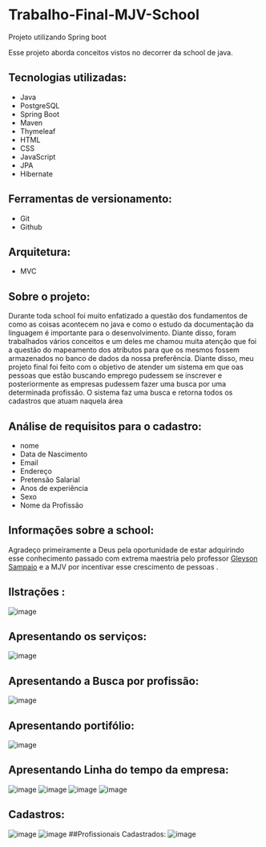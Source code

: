 # Trabalho-Final-MJV-School
Projeto utilizando Spring boot

Esse projeto aborda conceitos vistos no decorrer da school de java.

## Tecnologias utilizadas:
- Java
- PostgreSQL
- Spring Boot
- Maven
- Thymeleaf
- HTML
- CSS
- JavaScript
- JPA
- Hibernate

## Ferramentas de versionamento:
- Git
- Github

## Arquitetura:
- MVC 

## Sobre o projeto:

Durante toda school foi muito enfatizado a questão dos fundamentos de como as coisas acontecem no java e como o estudo da documentação da linguagem é importante para o desenvolvimento. Diante disso, foram trabalhados vários conceitos e um deles me chamou muita atenção que foi a questão do mapeamento dos atributos para que os mesmos fossem armazenados no banco de dados da nossa preferência. Diante disso, meu projeto final foi feito com o objetivo de atender um sistema em que oas pessoas que estão buscando emprego pudessem se inscrever e posteriormente as empresas pudessem fazer uma busca por uma determinada profissão. O sistema faz uma busca e retorna todos os cadastros que atuam naquela área 

## Análise de requisitos para o cadastro:

* nome
* Data de Nascimento
* Email
* Endereço
* Pretensão Salarial
* Anos de experiência
* Sexo
* Nome da Profissão

## Informações sobre a school:
Agradeço primeiramente a Deus pela oportunidade de estar adquirindo esse conhecimento passado com extrema maestria pelo professor [Gleyson Sampaio](www.linkedin.com/in/glysns/) e a MJV por incentivar esse crescimento de pessoas .
## Ilstrações :
![image](https://user-images.githubusercontent.com/91974464/151249011-4d66ec1c-d16e-4fad-9102-d52679002778.png)
## Apresentando os serviços:
![image](https://user-images.githubusercontent.com/91974464/151249765-ca2f2d51-4c9b-45b4-9b2c-61ac4a97e487.png)
## Apresentando a Busca por profissão:
![image](https://user-images.githubusercontent.com/91974464/151249927-3b47d12f-70a8-4817-b2bb-e754caae8463.png)
## Apresentando portifólio:
![image](https://user-images.githubusercontent.com/91974464/151250077-6579570d-5761-49ac-9697-5c587c235573.png)
## Apresentando Linha do tempo da empresa:
![image](https://user-images.githubusercontent.com/91974464/151250239-3fde0f22-e3db-4f05-a5ff-07b185ad7a83.png)
![image](https://user-images.githubusercontent.com/91974464/151250435-89af4095-0556-4811-94b9-0969a936bba0.png)
![image](https://user-images.githubusercontent.com/91974464/151250555-a0e3436f-f988-4ee9-8cb3-89f33848d3ac.png)
![image](https://user-images.githubusercontent.com/91974464/151250637-2206d798-3d81-4ce0-a26d-45d7134e42b5.png)
## Cadastros:
![image](https://user-images.githubusercontent.com/91974464/151250738-bf821367-7494-445a-83fc-c7fa78a2cac0.png)
![image](https://user-images.githubusercontent.com/91974464/151250824-6fbcff9f-77a5-4ac2-b588-0bfb79e3b0be.png)
##Profissionais Cadastrados:
![image](https://user-images.githubusercontent.com/91974464/151250938-b9ed0829-cd7e-4c0e-a9af-fce5b4b8aca6.png)


